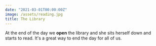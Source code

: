 ```yaml
---
date: "2021-03-01T00:00:00Z"
image: /assets/reading.jpg
title: The Library
---
```


At the end of the day we **open** the library and she sits herself down and starts to read. It's a great way to end the day for all of us.
